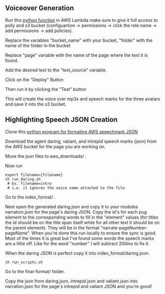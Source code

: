 ## Voiceover Generation

Run this [python function](https://github.com/jossTripoli/gen-text-to-speech/blob/main/aws_lambda/main/LambdaHandler.py) in AWS Lambda make sure to give it full access to polly and s3 bucket (configuartion -> permissions -> click the role name -> add permissions -> add policies).

Replace the variables "bucket_name" with your bucket, "folder" with the name of the folder in the bucket

Replace "page" variable with the name of the page where the text it is found.

Add the desired text to the "text_source" variable.

Click on the "Deploy" Button

Then run it by clicking the "Test" button

This will create the voice over mp3s and speech marks for the three avatars and save it into the s3 bucket.

## Highlighting Speech JSON Creation

Clone this [python program for formating AWS speechmark JSON](https://github.com/jossTripoli/formatPollyJson)

Download the agent daring, valiant, and intrepid speech marks (json) from the AWS bucket for the page you are working on.

Move the json files to  aws_downloads/ .

Now run

```
export filename={filename} 
sh run_daring.sh
 # Ex. filename=intro 
 # i.e. it ignores the voice name attached to the file 
```

Go to the index_format/ .

Next open the generated daring.json and copy it to your modules narration.json for the page's daring JSON. Copy the id's for each pug element to the corresponding words to fill in the "element" values (for titles the id should be on the title span itself while for all other text it should be on the parent element). They will be in the format "narrate-pageNumber-pageName". When you're done this run locally to ensure the sync is good. Most of the times it is great but I've found some words the speech marks are a little off. Like for the word "number" I will subtract 200ms to fix it.

When the daring JSON is perfect copy it into index_format/daring.json.

```
sh run_scripts.sh
```

Go to the final-format/ folder.

Copy the json from daring.json, intrepid.json and valiant.json into narration.json for the page's intrepid and valiant JSON and you're good!
